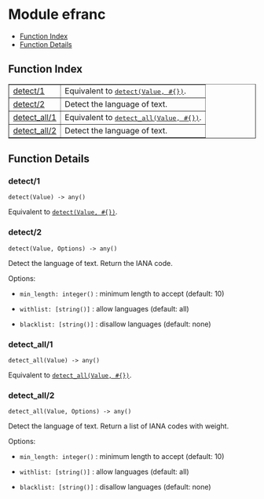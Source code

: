 

# Module efranc #
* [Function Index](#index)
* [Function Details](#functions)

<a name="index"></a>

## Function Index ##


<table width="100%" border="1" cellspacing="0" cellpadding="2" summary="function index"><tr><td valign="top"><a href="#detect-1">detect/1</a></td><td>Equivalent to <a href="#detect-2"><tt>detect(Value, #{})</tt></a>.</td></tr><tr><td valign="top"><a href="#detect-2">detect/2</a></td><td> 
Detect the language of text.</td></tr><tr><td valign="top"><a href="#detect_all-1">detect_all/1</a></td><td>Equivalent to <a href="#detect_all-2"><tt>detect_all(Value, #{})</tt></a>.</td></tr><tr><td valign="top"><a href="#detect_all-2">detect_all/2</a></td><td> 
Detect the language of text.</td></tr></table>


<a name="functions"></a>

## Function Details ##

<a name="detect-1"></a>

### detect/1 ###

`detect(Value) -> any()`

Equivalent to [`detect(Value, #{})`](#detect-2).

<a name="detect-2"></a>

### detect/2 ###

`detect(Value, Options) -> any()`


Detect the language of text. Return the IANA code.

Options:

* `min_length: integer()` : minimum length to accept (default: 10)

* `withlist: [string()]` : allow languages (default: all)

* `blacklist: [string()]` : disallow languages (default: none)


<a name="detect_all-1"></a>

### detect_all/1 ###

`detect_all(Value) -> any()`

Equivalent to [`detect_all(Value, #{})`](#detect_all-2).

<a name="detect_all-2"></a>

### detect_all/2 ###

`detect_all(Value, Options) -> any()`


Detect the language of text. Return a list of IANA codes with weight.

Options:

* `min_length: integer()` : minimum length to accept (default: 10)

* `withlist: [string()]` : allow languages (default: all)

* `blacklist: [string()]` : disallow languages (default: none)


